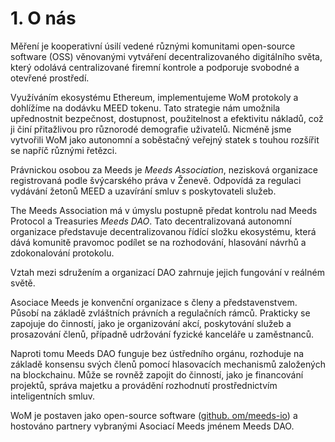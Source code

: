 
# 1. O nás

Měření je kooperativní úsilí vedené různými komunitami open-source software (OSS) věnovanými vytváření decentralizovaného digitálního světa, který odolává centralizované firemní kontrole a podporuje svobodné a otevřené prostředí.

Využíváním ekosystému Ethereum, implementujeme WoM protokoly a dohlížíme na dodávku MEED tokenu. Tato strategie nám umožnila upřednostnit bezpečnost, dostupnost, použitelnost a efektivitu nákladů, což ji činí přitažlivou pro různorodé demografie uživatelů. Nicméně jsme vytvořili WoM jako autonomní a soběstačný veřejný statek s touhou rozšířit se napříč různými řetězci.

Právnickou osobou za Meeds je _Meeds Association_, nezisková organizace registrovaná podle švýcarského práva v Ženevě. Odpovídá za regulaci vydávání žetonů MEED a uzavírání smluv s poskytovateli služeb.

The Meeds Association má v úmyslu postupně předat kontrolu nad Meeds Protocol a Treasuries _Meeds DAO_. Tato decentralizovaná autonomní organizace představuje decentralizovanou řídící složku ekosystému, která dává komunitě pravomoc podílet se na rozhodování, hlasování návrhů a zdokonalování protokolu.

Vztah mezi sdružením a organizací DAO zahrnuje jejich fungování v reálném světě.

Asociace Meeds je konvenční organizace s členy a představenstvem. Působí na základě zvláštních právních a regulačních rámců. Prakticky se zapojuje do činností, jako je organizování akcí, poskytování služeb a prosazování členů, případně udržování fyzické kanceláře u zaměstnanců.

Naproti tomu Meeds DAO funguje bez ústředního orgánu, rozhoduje na základě konsensu svých členů pomocí hlasovacích mechanismů založených na blockchainu. Může se rovněž zapojit do činností, jako je financování projektů, správa majetku a provádění rozhodnutí prostřednictvím inteligentních smluv.

WoM je postaven jako open-source software ([github. om/meeds-io](https://github.com/meeds-io)) a hostováno partnery vybranými Asociací Meeds jménem Meeds DAO.

